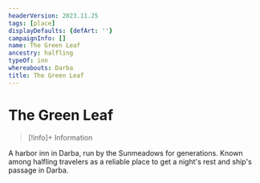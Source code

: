 ```yaml
---
headerVersion: 2023.11.25
tags: [place]
displayDefaults: {defArt: ''}
campaignInfo: []
name: The Green Leaf
ancestry: halfling
typeOf: inn
whereabouts: Darba
title: The Green Leaf
---
```

# The Green Leaf
>[!info]+ Information
> 
>> 

A harbor inn in Darba, run by the Sunmeadows for generations. Known among halfling travelers as a reliable place to get a night's rest and ship's passage in Darba. 
